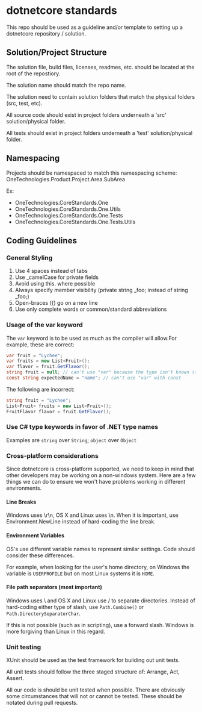 # dotnetcore standards
This repo should be used as a guideline and/or template to setting up a dotnetcore repository / solution.

## Solution/Project Structure

The solution file, build files, licenses, readmes, etc. should be located at the root of the repostiory.

The solution name should match the repo name.

The solution need to contain solution folders that match the physical folders (src, test, etc).

All source code should exist in project folders underneath a 'src' solution/physical folder.

All tests should exist in project folders underneath a 'test' solution/physical folder.

## Namespacing

Projects should be namespaced to match this namespacing scheme: OneTechnologies.Product.Project.Area.SubArea

Ex:
- OneTechnologies.CoreStandards.One
- OneTechnologies.CoreStandards.One.Utils
- OneTechnologies.CoreStandards.One.Tests
- OneTechnologies.CoreStandards.One.Tests.Utils
 
## Coding Guidelines

### General Styling

1. Use 4 spaces instead of tabs
2. Use \_camelCase for private fields
3. Avoid using this. where possible
4. Always specify member visibility (private string \_foo; instead of string \_foo;)
5. Open-braces ({) go on a new line
6. Use only complete words or common/standard abbreviations

### Usage of the var keyword

The <code>var</code> keyword is to be used as much as the compiler will allow.For example, these are correct:

```csharp
var fruit = "Lychee";
var fruits = new List<Fruit>();
var flavor = fruit.GetFlavor();
string fruit = null; // can't use "var" because the type isn't known (though you could do (string)null, don't!)
const string expectedName = "name"; // can't use "var" with const
```

The following are incorrect:

```csharp
string fruit = "Lychee";
List<Fruit> fruits = new List<Fruit>();
FruitFlavor flavor = fruit.GetFlavor();
```

### Use C# type keywords in favor of .NET type names

Examples are <code>string</code> over <code>String</code>; <code>object</code> over <code>Object</code>

### Cross-platform considerations

Since dotnetcore is cross-platform supported, we need to keep in mind that other developers may be working on a non-windows system. Here are a few things we can do to ensure we won't have problems working in different environments.

#### Line Breaks

Windows uses \r\n, OS X and Linux uses \n. When it is important, use Environment.NewLine instead of hard-coding the line break.

#### Environment Variables

OS's use different variable names to represent similar settings. Code should consider these differences.

For example, when looking for the user's home directory, on Windows the variable is <code>USERPROFILE</code> but on most Linux systems it is <code>HOME</code>.

#### File path separators (most important)

Windows uses \ and OS X and Linux use / to separate directories. Instead of hard-coding either type of slash, use <code>Path.Combine()</code> or <code>Path.DirectorySeparatorChar</code>.

If this is not possible (such as in scripting), use a forward slash. Windows is more forgiving than Linux in this regard.

### Unit testing

XUnit should be used as the test framework for building out unit tests.

All unit tests should follow the three staged structure of: Arrange, Act, Assert.

All our code is should be unit tested when possible. There are obviously some circumstances that will not or cannot be tested. These should be notated during pull requests.
